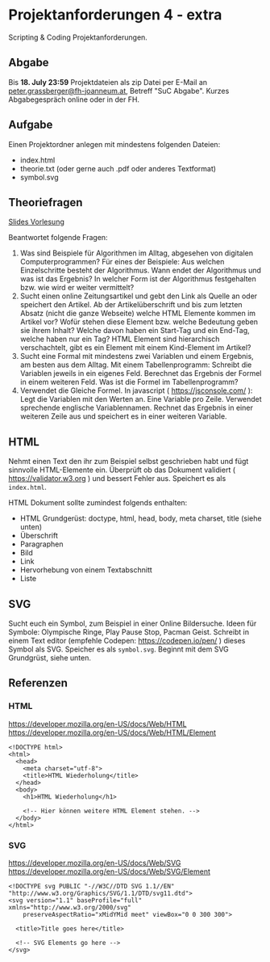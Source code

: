 Projektanforderungen 4 - extra
==============================

Scripting & Coding Projektanforderungen.


Abgabe
------

Bis __18. July 23:59__ Projektdateien als zip Datei per E-Mail an 
[peter.grassberger@fh-joanneum.at](mailto:peter.grassberger@fh-joanneum.at), 
Betreff "SuC Abgabe". Kurzes Abgabegespräch online oder in der FH.


Aufgabe
-------

Einen Projektordner anlegen mit mindestens folgenden Dateien:

 - index.html
 - theorie.txt (oder gerne auch .pdf oder anderes Textformat)
 - symbol.svg


Theoriefragen
-------------

[Slides Vorlesung](
https://github.com/PeterTheOne/scripting-und-coding-lv-fh-joanneum-2019/blob/master/Scripting-und-Coding-Slides-2019.pdf)

Beantwortet folgende Fragen:

 1. Was sind Beispiele für Algorithmen im Alltag, 
 abgesehen von digitalen Computerprogrammen?
 Für eines der Beispiele: Aus welchen Einzelschritte besteht der Algorithmus.
 Wann endet der Algorithmus und was ist das Ergebnis?
 In welcher Form ist der Algorithmus festgehalten bzw. wie wird er weiter vermittelt?
 2. Sucht einen online Zeitungsartikel und gebt den Link als Quelle an oder speichert den Artikel. 
 Ab der Artikelüberschrift und bis zum letzten Absatz (nicht die ganze Webseite) welche HTML Elemente kommen im Artikel vor?
 Wofür stehen diese Element bzw. welche Bedeutung geben sie ihrem Inhalt?
 Welche davon haben ein Start-Tag und ein End-Tag, welche haben nur ein Tag?
 HTML Element sind hierarchisch verschachtelt, gibt es ein Element mit einem Kind-Element im Artikel?
 3. Sucht eine Formal mit mindestens zwei Variablen und einem Ergebnis, am besten aus dem Alltag.
 Mit einem Tabellenprogramm: Schreibt die Variablen jeweils in ein eigenes Feld.
 Berechnet das Ergebnis der Formel in einem weiteren Feld.
 Was ist die Formel im Tabellenprogramm?
 4. Verwendet die Gleiche Formel.
 In javascript ( https://jsconsole.com/ ): Legt die Variablen mit den Werten an.
 Eine Variable pro Zeile. Verwendet sprechende englische Variablennamen.
 Rechnet das Ergebnis in einer weiteren Zeile aus und speichert es in einer weiteren Variable.


HTML
----

Nehmt einen Text den ihr zum Beispiel selbst geschrieben habt und fügt
sinnvolle HTML-Elemente ein. Überprüft ob das Dokument validiert ( https://validator.w3.org ) und 
bessert Fehler aus. Speichert es als `index.html`.

HTML Dokument sollte zumindest folgends enthalten:

- HTML Grundgerüst: doctype, html, head, body, meta charset, title (siehe unten)
- Überschrift
- Paragraphen
- Bild
- Link
- Hervorhebung von einem Textabschnitt
- Liste


SVG
---

Sucht euch ein Symbol, zum Beispiel in einer Online Bildersuche. 
Ideen für Symbole: Olympische Ringe, Play Pause Stop, Pacman Geist.
Schreibt in einem Text editor (empfehle Codepen: https://codepen.io/pen/ ) 
dieses Symbol als SVG.
Speicher es als `symbol.svg`.
Beginnt mit dem SVG Grundgrüst, siehe unten.


Referenzen
----------

### HTML

https://developer.mozilla.org/en-US/docs/Web/HTML
https://developer.mozilla.org/en-US/docs/Web/HTML/Element

```
<!DOCTYPE html>
<html>
  <head>
    <meta charset="utf-8">
    <title>HTML Wiederholung</title>
  </head>
  <body>
    <h1>HTML Wiederholung</h1>

    <!-- Hier können weitere HTML Element stehen. -->
  </body>
</html>
```

### SVG

https://developer.mozilla.org/en-US/docs/Web/SVG
https://developer.mozilla.org/en-US/docs/Web/SVG/Element

```
<!DOCTYPE svg PUBLIC "-//W3C//DTD SVG 1.1//EN" "http://www.w3.org/Graphics/SVG/1.1/DTD/svg11.dtd">
<svg version="1.1" baseProfile="full" xmlns="http://www.w3.org/2000/svg" 
    preserveAspectRatio="xMidYMid meet" viewBox="0 0 300 300">

  <title>Title goes here</title>

  <!-- SVG Elements go here -->
</svg>

```
